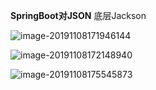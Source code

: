 **SpringBoot对JSON**   底层Jackson 

![image-20191108171946144](C:\Users\lenovo\AppData\Roaming\Typora\typora-user-images\image-20191108171946144.png)

![image-20191108172148940](C:\Users\lenovo\AppData\Roaming\Typora\typora-user-images\image-20191108172148940.png)

![image-20191108175545873](C:\Users\lenovo\AppData\Roaming\Typora\typora-user-images\image-20191108175545873.png)

